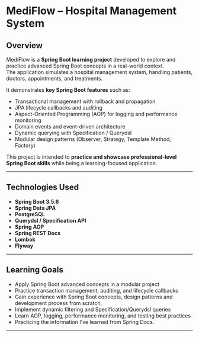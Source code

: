 # MediFlow – Hospital Management System

## Overview
MediFlow is a **Spring Boot learning project** developed to explore and practice advanced Spring Boot concepts in a real-world context.  
The application simulates a hospital management system, handling patients, doctors, appointments, and treatments.

It demonstrates **key Spring Boot features** such as:  
- Transactional management with rollback and propagation  
- JPA lifecycle callbacks and auditing  
- Aspect-Oriented Programming (AOP) for logging and performance monitoring  
- Domain events and event-driven architecture  
- Dynamic querying with Specification / Querydsl  
- Modular design patterns (Observer, Strategy, Template Method, Factory)  

This project is intended to **practice and showcase professional-level Spring Boot skills** while being a learning-focused application.

---

## Technologies Used
- **Spring Boot 3.5.6**
- **Spring Data JPA**  
- **PostgreSQL**  
- **Querydsl / Specification API**  
- **Spring AOP**  
- **Spring REST Docs**
- **Lombok**
- **Flyway**
---
## Learning Goals

- Apply Spring Boot advanced concepts in a modular project
- Practice transaction management, auditing, and lifecycle callbacks
- Gain experience with Spring Boot concepts, design patterns and development process from scratch,
- Implement dynamic filtering and Specification/Querydsl queries
- Learn AOP, logging, performance monitoring, and testing best practices
- Practicing the information I've learned from Spring Docs.
---
